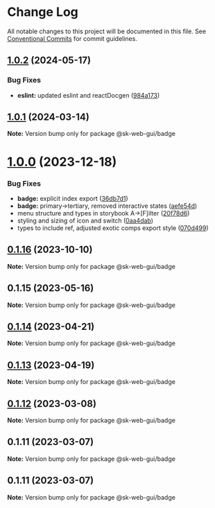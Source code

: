 # Change Log

All notable changes to this project will be documented in this file.
See [Conventional Commits](https://conventionalcommits.org) for commit guidelines.

## [1.0.2](https://github.com/Sundsvallskommun/web-shared-components/compare/@sk-web-gui/badge@1.0.1...@sk-web-gui/badge@1.0.2) (2024-05-17)

### Bug Fixes

- **eslint:** updated eslint and reactDocgen ([984a173](https://github.com/Sundsvallskommun/web-shared-components/commit/984a17371f052a0cbe23d01fd31722f0fa2a56eb))

## [1.0.1](https://github.com/Sundsvallskommun/web-shared-components/compare/@sk-web-gui/badge@1.0.0...@sk-web-gui/badge@1.0.1) (2024-03-14)

**Note:** Version bump only for package @sk-web-gui/badge

# [1.0.0](https://github.com/Sundsvallskommun/web-shared-components/compare/@sk-web-gui/badge@0.1.16...@sk-web-gui/badge@1.0.0) (2023-12-18)

### Bug Fixes

- **badge:** explicit index export ([36db7d1](https://github.com/Sundsvallskommun/web-shared-components/commit/36db7d1f834599fd8dcc5b161820c41bc84a726c))
- **badge:** primary->tertiary, removed interactive states ([aefe54d](https://github.com/Sundsvallskommun/web-shared-components/commit/aefe54d2a1ceffc45d9fe3db933c118e2b47215c))
- menu structure and types in storybook A->[F]ilter ([20f78d6](https://github.com/Sundsvallskommun/web-shared-components/commit/20f78d6f4b143e4db2b1ffacd8b47b8d3130f3d6))
- styling and sizing of icon and switch ([0aa4dab](https://github.com/Sundsvallskommun/web-shared-components/commit/0aa4dab97bb6c1fbc01a22f655baf6248bfd36f2))
- types to include ref, adjusted exotic comps export style ([070d499](https://github.com/Sundsvallskommun/web-shared-components/commit/070d4990ecea5d5ce90ebdd684a381bb8ad95861))

## [0.1.16](https://github.com/Sundsvallskommun/web-shared-components/compare/@sk-web-gui/badge@0.1.15...@sk-web-gui/badge@0.1.16) (2023-10-10)

**Note:** Version bump only for package @sk-web-gui/badge

## 0.1.15 (2023-05-16)

**Note:** Version bump only for package @sk-web-gui/badge

## [0.1.14](https://github.com/Sundsvallskommun/web-shared-components/compare/@sk-web-gui/badge@0.1.13...@sk-web-gui/badge@0.1.14) (2023-04-21)

**Note:** Version bump only for package @sk-web-gui/badge

## [0.1.13](https://github.com/Sundsvallskommun/web-shared-components/compare/@sk-web-gui/badge@0.1.12...@sk-web-gui/badge@0.1.13) (2023-04-19)

**Note:** Version bump only for package @sk-web-gui/badge

## [0.1.12](https://github.com/Sundsvallskommun/web-shared-components/compare/@sk-web-gui/badge@0.1.11...@sk-web-gui/badge@0.1.12) (2023-03-08)

**Note:** Version bump only for package @sk-web-gui/badge

## 0.1.11 (2023-03-07)

**Note:** Version bump only for package @sk-web-gui/badge

## 0.1.11 (2023-03-07)

**Note:** Version bump only for package @sk-web-gui/badge
